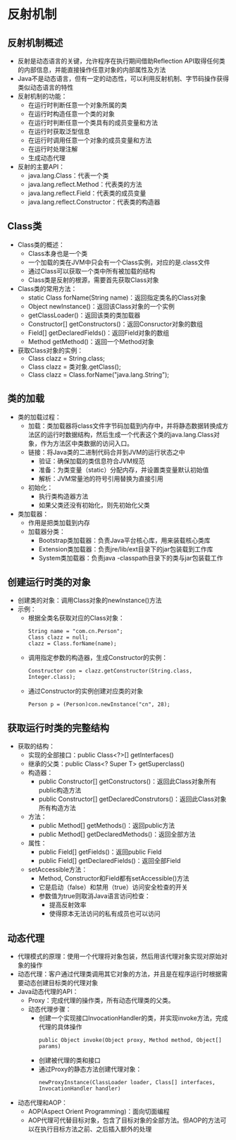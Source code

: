 # 反射机制

## 反射机制概述

  - 反射是动态语言的关键，允许程序在执行期间借助Reflection API取得任何类的内部信息，并能直接操作任意对象的内部属性及方法
  - Java不是动态语言，但有一定的动态性，可以利用反射机制、字节码操作获得类似动态语言的特性
  - 反射机制的功能：
    - 在运行时判断任意一个对象所属的类
    - 在运行时构造任意一个类的对象
    - 在运行时判断任意一个类具有的成员变量和方法
    - 在运行时获取泛型信息
    - 在运行时调用任意一个对象的成员变量和方法
    - 在运行时处理注解
    - 生成动态代理
  - 反射的主要API：
    - java.lang.Class：代表一个类
    - java.lang.reflect.Method：代表类的方法
    - java.lang.reflect.Field：代表类的成员变量
    - java.lang.reflect.Constructor：代表类的构造器
    
## Class类

  - Class类的概述：
    - Class本身也是一个类
    - 一个加载的类在JVM中只会有一个Class实例，对应的是.class文件
    - 通过Class可以获取一个类中所有被加载的结构
    - Class类是反射的根源，需要首先获取Class对象
  - Class类的常用方法：
    - static Class forName(String name)：返回指定类名的Class对象
    - Object newInstance()：返回该Class对象的一个实例
    - getClassLoader()：返回该类的类加载器
    - Constructor[] getConstructors()：返回Consructor对象的数组
    - Field[] getDeclaredFields()：返回Field对象的数组
    - Method getMethod()：返回一个Method对象
  - 获取Class对象的实例：
    - Class clazz = String.class;
    - Class clazz = 类对象.getClass();
    - Class clazz = Class.forName("java.lang.String");
    
## 类的加载

  - 类的加载过程：
    - 加载：类加载器将class文件字节码加载到内存中，并将静态数据转换成方法区的运行时数据结构，然后生成一个代表这个类的java.lang.Class对象，作为方法区中类数据的访问入口。
    - 链接：将Java类的二进制代码合并到JVM的运行状态之中
      - 验证：确保加载的类信息符合JVM规范
      - 准备：为类变量（static）分配内存，并设置类变量默认初始值
      - 解析：JVM常量池的符号引用替换为直接引用
    - 初始化：
      - 执行类构造器<clinit>方法
      - 如果父类还没有初始化，则先初始化父类
  - 类加载器：
    - 作用是把类加载到内存
    - 加载器分类：
      - Bootstrap类加载器：负责Java平台核心库，用来装载核心类库
      - Extension类加载器：负责jre/lib/ext目录下的jar包装载到工作库
      - System类加载器：负责java -classpath目录下的类与jar包装载工作
      
## 创建运行时类的对象
    
  - 创建类的对象：调用Class对象的newInstance()方法
  - 示例：
    - 根据全类名获取对应的Class对象：
      ```
      String name = "com.cn.Person";
      Class clazz = null;
      clazz = Class.forName(name);
      ```
    - 调用指定参数的构造器，生成Constructor的实例：
      ```
      Constructor con = clazz.getConstructor(String.class, Integer.class);
      ```
    - 通过Constructor的实例创建对应类的对象
      ```
      Person p = (Person)con.newInstance("cn", 28);
      ```
      
## 获取运行时类的完整结构

  - 获取的结构：
    - 实现的全部接口：public Class<?>[] getInterfaces()
    - 继承的父类：public Class<? Super T> getSuperclass()
    - 构造器：
      - public Constructor<T>[] getConstructors()：返回此Class对象所有public构造方法
      - public Constructor<T>[] getDeclaredConstrutors()：返回此Class对象所有构造方法
    - 方法：
      - public Method[] getMethods()：返回public方法
      - public Method[] getDeclaredMethods()：返回全部方法
    - 属性：
      - public Field[] getFields()：返回public Field
      - public Field[] getDeclaredFields()：返回全部Field
    - setAccessible方法：
      - Method, Constructor和Field都有setAccessible()方法
      - 它是启动（false）和禁用（true）访问安全检查的开关
      - 参数值为true则取消Java语言访问检查：
        - 提高反射效率
        - 使得原本无法访问的私有成员也可以访问

## 动态代理

  - 代理模式的原理：使用一个代理将对象包装，然后用该代理对象实现对原始对象的操作
  - 动态代理：客户通过代理类调用其它对象的方法，并且是在程序运行时根据需要动态创建目标类的代理对象
  - Java动态代理的API：
    - Proxy：完成代理的操作类，所有动态代理类的父类。
    - 动态代理步骤：
      - 创建一个实现接口InvocationHandler的类，并实现invoke方法，完成代理的具体操作
        ```
        public Object invoke(Object proxy, Method method, Object[] params)
        ```
      - 创建被代理的类和接口
      - 通过Proxy的静态方法创建代理对象：
        ```
        newProxyInstance(ClassLoader loader, Class[] interfaces, InvocationHandler handler)
        ```
  - 动态代理和AOP：
    - AOP(Aspect Orient Programming)：面向切面编程
    - AOP代理可代替目标对象，包含了目标对象的全部方法。但AOP的方法可以在执行目标方法之前、之后插入额外的处理
    

 
